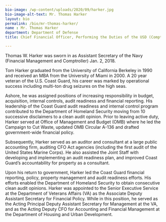 ```yaml
---
bio-image: /wp-content/uploads/2020/09/harker.jpg
bio-image-alt-text: Mr. Thomas Harker
layout: bio
permalink: /bio/mr-thomas-harker/
name : Mr. Thomas Harker
department: Department of Defense
title: Chief Financial Officer, Performing the Duties of the USD (Comptroller)

---
```


Thomas W. Harker was sworn in as Assistant Secretary of the Navy (Financial Management and Comptroller) Jan. 2, 2018.

Tom Harker graduated from the University of California Berkeley in 1990 and received an MBA from the University of Miami in 2000. A 20 year veteran of the U.S. Coast Guard, his career was marked by operational success including multi-ton drug seizures on the high seas.

Ashore, he was assigned positions of increasing responsibility in budget, acquisition, internal controls, audit readiness and financial reporting. His leadership of the Coast Guard audit readiness and internal control program contributed to the Department of Homeland Security moving from 10 successive disclaimers to a clean audit opinion. Prior to leaving active duty, Harker served at Office of Management and Budget (OMB) where he led the Campaign to Cut Waste, updated OMB Circular A-136 and drafted government-wide financial policy.

Subsequently, Harker served as an auditor and consultant at a large public accounting firm, auditing CFO Act agencies (including the first audit of the United States Marine Corps). He also assisted the Joint Staff with developing and implementing an audit readiness plan, and improved Coast Guard’s accountability for property as a consultant.

Upon his return to government, Harker led the Coast Guard financial reporting, policy, property management and audit readiness efforts. His efforts enabled the Department of Homeland Security to obtain consecutive clean audit opinions. Harker was appointed to the Senior Executive Service at the Department of Veterans Affairs (VA) as the Associate Deputy Assistant Secretary for Financial Policy. While in this position, he served as the Acting Principal Deputy Assistant Secretary for Management at the VA, and as the Acting Deputy CFO for Accounting and Financial Management at the Department of Housing and Urban Development.
